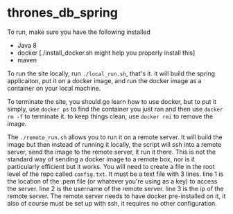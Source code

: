 # thrones_db_spring

To run, make sure you have the following installed
- Java 8
- docker [./install_docker.sh might help you properly install this]
- maven

To run the site locally, run `./local_run.sh`, that's it.  it will build the spring applicaiton, put it on a docker image, and run the docker image as a container on your local machine.

To terminate the site, you should go learn how to use docker, but to put it simply, use `docker ps` to find the container you just ran and then use `docker rm -f` to terminate it.  to keep things clean, use `docker rmi` to remove the image.

The `./remote_run.sh` allows you to run it on a remote server.  It will build the image but then instead of running it locally, the script will ssh into a remote server, send the image to the remote server, it run it there.  This is not the standard way of sending a docker image to a remote box, nor is it particularly efficient but it works.  You will need to create a file in the root level of the repo called `config.txt`.  It must be a text file with 3 lines.  line 1 is the location of the .pem file (or whatever you're using as a key) to access the server.  line 2 is the username of the remote server.  line 3 is the ip of the remote server.  The remote server needs to have docker pre-installed on it, it also of course must be set up with ssh, it requires no other configuration.
